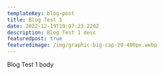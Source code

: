 ```yaml
---
templateKey: blog-post
title: Blog Test 1
date: 2022-12-19T19:07:23.220Z
description: Blog Test 1 desc
featuredpost: true
featuredimage: /img/graphic-big-cap-20-400px.webp
---
```

Blog Test 1 body